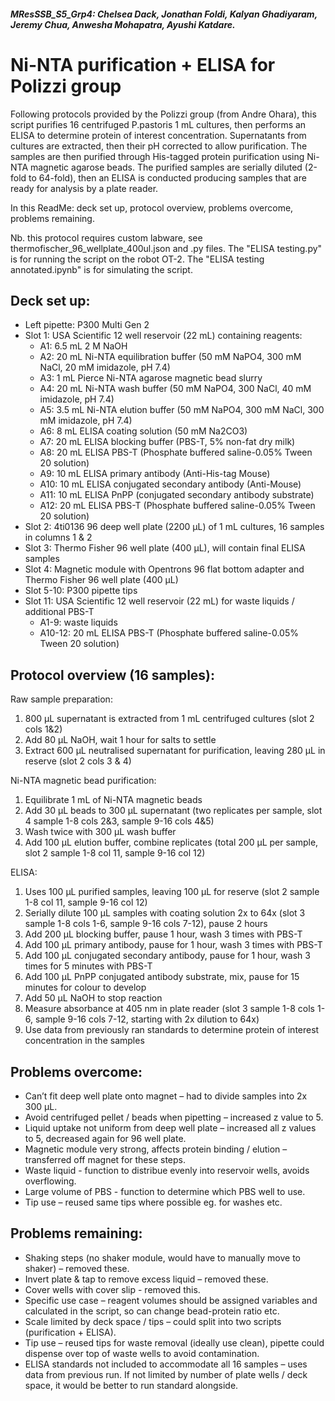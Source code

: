 ##### MResSSB_S5_Grp4: Chelsea Dack, Jonathan Foldi, Kalyan Ghadiyaram, Jeremy Chua, Anwesha Mohapatra, Ayushi Katdare.

# Ni-NTA purification + ELISA for Polizzi group

Following protocols provided by the Polizzi group (from Andre Ohara), this script purifies 16 centrifuged P.pastoris 1 mL cultures, then performs an ELISA to determine protein of interest concentration. Supernatants from cultures are extracted, then their pH corrected to allow purification. The samples are then purified through His-tagged protein purification using Ni-NTA magnetic agarose beads. The purified samples are serially diluted (2-fold to 64-fold), then an ELISA is conducted producing samples that are ready for analysis by a plate reader.

In this ReadMe: deck set up, protocol overview, problems overcome, problems remaining.

Nb. this protocol requires custom labware, see thermofischer_96_wellplate_400ul.json and .py files. The "ELISA testing.py" is for running the script on the robot OT-2. The "ELISA testing annotated.ipynb" is for simulating the script.

## Deck set up:
- Left pipette: P300 Multi Gen 2
- Slot 1: USA Scientific 12 well reservoir (22 mL) containing reagents:
  - A1: 6.5 mL 2 M NaOH
  - A2: 20 mL Ni-NTA equilibration buffer (50 mM NaPO4, 300 mM NaCl, 20 mM imidazole, pH 7.4)
  - A3: 1 mL Pierce Ni-NTA agarose magnetic bead slurry
  - A4: 20 mL Ni-NTA wash buffer (50 mM NaPO4, 300 NaCl, 40 mM imidazole, pH 7.4)
  - A5: 3.5 mL Ni-NTA elution buffer (50 mM NaPO4, 300 mM NaCl, 300 mM imidazole, pH 7.4)
  - A6: 8 mL ELISA coating solution (50 mM Na2CO3)
  - A7: 20 mL ELISA blocking buffer (PBS-T, 5% non-fat dry milk)
  - A8: 20 mL ELISA PBS-T (Phosphate buffered saline-0.05% Tween 20 solution)
  - A9: 10 mL ELISA primary antibody (Anti-His-tag Mouse)
  - A10: 10 mL ELISA conjugated secondary antibody (Anti-Mouse)
  - A11: 10 mL ELISA PnPP (conjugated secondary antibody substrate)
  - A12: 20 mL ELISA PBS-T (Phosphate buffered saline-0.05% Tween 20 solution)
- Slot 2: 4ti0136 96 deep well plate (2200 µL) of 1 mL cultures, 16 samples in columns 1 & 2
- Slot 3: Thermo Fisher 96 well plate (400 µL), will contain final ELISA samples
- Slot 4: Magnetic module with Opentrons 96 flat bottom adapter and Thermo Fisher 96 well plate (400 µL)
- Slot 5-10: P300 pipette tips
- Slot 11: USA Scientific 12 well reservoir (22 mL) for waste liquids / additional PBS-T
  - A1-9: waste liquids
  - A10-12: 20 mL ELISA PBS-T (Phosphate buffered saline-0.05% Tween 20 solution)

## Protocol overview (16 samples): 
Raw sample preparation:
  1. 800 µL supernatant is extracted from 1 mL centrifuged cultures (slot 2 cols 1&2)
  2. Add 80 µL NaOH, wait 1 hour for salts to settle
  3. Extract 600 µL neutralised supernatant for purification, leaving 280 µL in reserve (slot 2 cols 3 & 4)

Ni-NTA magnetic bead purification:
  1. Equilibrate 1 mL of Ni-NTA magnetic beads
  2. Add 30 µL beads to 300 µL supernatant (two replicates per sample, slot 4 sample 1-8 cols 2&3, sample 9-16 cols 4&5)
  3. Wash twice with 300 µL wash buffer
  4. Add 100 µL elution buffer, combine replicates (total 200 µL per sample, slot 2 sample 1-8 col 11, sample 9-16 col 12)

ELISA:
  1. Uses 100 µL purified samples, leaving 100 µL for reserve (slot 2 sample 1-8 col 11, sample 9-16 col 12)
  2. Serially dilute 100 µL samples with coating solution 2x to 64x (slot 3 sample 1-8 cols 1-6, sample 9-16 cols 7-12), pause 2 hours
  4. Add 200 µL blocking buffer, pause 1 hour, wash 3 times with PBS-T
  5. Add 100 µL primary antibody, pause for 1 hour, wash 3 times with PBS-T
  6. Add 100 µL conjugated secondary antibody, pause for 1 hour, wash 3 times for 5 minutes with PBS-T
  7. Add 100 µL PnPP conjugated antibody substrate, mix, pause for 15 minutes for colour to develop
  8. Add 50 µL NaOH to stop reaction
  9. Measure absorbance at 405 nm in plate reader (slot 3 sample 1-8 cols 1-6, sample 9-16 cols 7-12, starting with 2x dilution to 64x)
  10. Use data from previously ran standards to determine protein of interest concentration in the samples

## Problems overcome:
- Can’t fit deep well plate onto magnet – had to divide samples into 2x 300 µL.
-	Avoid centrifuged pellet / beads when pipetting – increased z value to 5.
-	Liquid uptake not uniform from deep well plate – increased all z values to 5, decreased again for 96 well plate.
-	Magnetic module very strong, affects protein binding / elution – transferred off magnet for these steps.
-	Waste liquid - function to distribue evenly into reservoir wells, avoids overflowing.
-	Large volume of PBS - function to determine which PBS well to use.
-	Tip use – reused same tips where possible eg. for washes etc.

## Problems remaining:
- Shaking steps (no shaker module, would have to manually move to shaker) – removed these.
-	Invert plate & tap to remove excess liquid – removed these.
-	Cover wells with cover slip - removed this.
-	Specific use case – reagent volumes should be assigned variables and calculated in the script, so can change bead-protein ratio etc.
-	Scale limited by deck space / tips – could split into two scripts (purification + ELISA).
-	Tip use – reused tips for waste removal (ideally use clean), pipette could dispense over top of waste wells to avoid contamination.
-	ELISA standards not included to accommodate all 16 samples – uses data from previous run. If not limited by number of plate wells / deck space, it would be better to run standard alongside.
